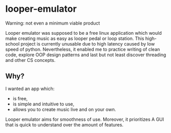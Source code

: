 # looper-emulator
Warning: not even a minimum viable product

Looper emulator was supposed to be a free linux application which would make creating music as easy as looper pedal or loop station.
This high-school project is currently unusable due to high latency caused by low speed of python. Nevertheless, it enabled me to practice writing of clean code, explore OOP design patterns and last but not least discover threading and other CS concepts.

## Why?
I wanted an app which:
- is free,
- is simple and intuitive to use,
- allows you to create music live and on your own.

Looper emulator aims for smoothness of use. Moreover, it prioritizes A GUI that is quick to understand over the amount of features.
